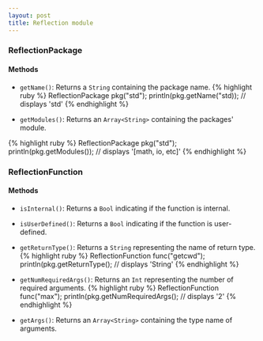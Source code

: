 ```yaml
---
layout: post
title: Reflection module
---
```


### ReflectionPackage ###

#### Methods ####

  * `getName()`: Returns a `String` containing the package name.
  {% highlight ruby %}
  ReflectionPackage pkg("std");
  println(pkg.getName("std)); // displays 'std'
  {% endhighlight %}

  * `getModules()`: Returns an `Array<String>` containing the packages' module.

  {% highlight ruby %}
  ReflectionPackage pkg("std");
  println(pkg.getModules()); // displays '[math, io, etc]'
  {% endhighlight %}

### ReflectionFunction ###

#### Methods ####

  * `isInternal()`: Returns a `Bool` indicating if the function is internal.

  * `isUserDefined()`: Returns a `Bool` indicating if the function is user-defined.

  * `getReturnType()`: Returns a `String` representing the name of return type.
  {% highlight ruby %}
  ReflectionFunction func("getcwd");
  println(pkg.getReturnType(); // displays 'String'
  {% endhighlight %}

  * `getNumRequiredArgs()`: Returns an `Int` representing the number of required arguments.
  {% highlight ruby %}
  ReflectionFunction func("max");
  println(pkg.getNumRequiredArgs(); // displays '2'
  {% endhighlight %}

  * `getArgs()`: Returns an `Array<String>` containing the type name of arguments.
